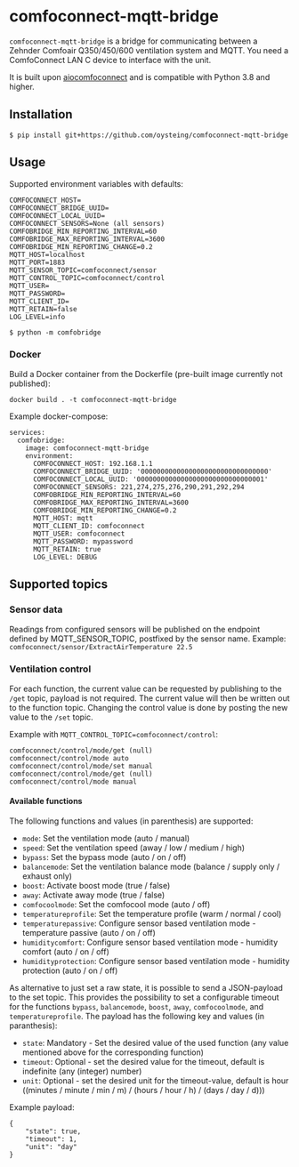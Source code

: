# comfoconnect-mqtt-bridge

`comfoconnect-mqtt-bridge` is a bridge for communicating between a Zehnder Comfoair Q350/450/600 ventilation system
and MQTT. You need a ComfoConnect LAN C device to interface with the unit.

It is built upon [aiocomfoconnect](https://github.com/michaelarnauts/aiocomfoconnect) and is compatible with Python 3.8
and higher.

## Installation

```shell
$ pip install git+https://github.com/oysteing/comfoconnect-mqtt-bridge
```

## Usage

Supported environment variables with defaults:

```
COMFOCONNECT_HOST=
COMFOCONNECT_BRIDGE_UUID=
COMFOCONNECT_LOCAL_UUID=
COMFOCONNECT_SENSORS=None (all sensors)
COMFOBRIDGE_MIN_REPORTING_INTERVAL=60
COMFOBRIDGE_MAX_REPORTING_INTERVAL=3600
COMFOBRIDGE_MIN_REPORTING_CHANGE=0.2
MQTT_HOST=localhost
MQTT_PORT=1883
MQTT_SENSOR_TOPIC=comfoconnect/sensor
MQTT_CONTROL_TOPIC=comfoconnect/control
MQTT_USER=
MQTT_PASSWORD=
MQTT_CLIENT_ID=
MQTT_RETAIN=false
LOG_LEVEL=info
```

```shell
$ python -m comfobridge
```

### Docker

Build a Docker container from the Dockerfile (pre-built image currently not published):

```
docker build . -t comfoconnect-mqtt-bridge
```

Example docker-compose:

```
services:
  comfobridge:
    image: comfoconnect-mqtt-bridge
    environment:
      COMFOCONNECT_HOST: 192.168.1.1
      COMFOCONNECT_BRIDGE_UUID: '00000000000000000000000000000000'
      COMFOCONNECT_LOCAL_UUID: '00000000000000000000000000000001'
      COMFOCONNECT_SENSORS: 221,274,275,276,290,291,292,294
      COMFOBRIDGE_MIN_REPORTING_INTERVAL=60
      COMFOBRIDGE_MAX_REPORTING_INTERVAL=3600
      COMFOBRIDGE_MIN_REPORTING_CHANGE=0.2
      MQTT_HOST: mqtt
      MQTT_CLIENT_ID: comfoconnect
      MQTT_USER: comfoconnect
      MQTT_PASSWORD: mypassword
      MQTT_RETAIN: true
      LOG_LEVEL: DEBUG
```

## Supported topics

### Sensor data

Readings from configured sensors will be published on the endpoint defined by MQTT_SENSOR_TOPIC, postfixed by the sensor
name. Example: `comfoconnect/sensor/ExtractAirTemperature 22.5`

### Ventilation control

For each function, the current value can be requested by publishing to the `/get` topic, payload is not required. The
current value will then be written out to the function topic. Changing the control value is done by posting the new
value to the `/set` topic.

Example with `MQTT_CONTROL_TOPIC=comfoconnect/control`:

```
comfoconnect/control/mode/get (null)
comfoconnect/control/mode auto
comfoconnect/control/mode/set manual
comfoconnect/control/mode/get (null)
comfoconnect/control/mode manual
```

#### Available functions

The following functions and values (in parenthesis) are supported:

* `mode`: Set the ventilation mode (auto / manual)
* `speed`: Set the ventilation speed (away / low / medium / high)
* `bypass`: Set the bypass mode (auto / on / off)
* `balancemode`: Set the ventilation balance mode (balance / supply only / exhaust only)
* `boost`: Activate boost mode (true / false)
* `away`: Activate away mode (true / false)
* `comfocoolmode`: Set the comfocool mode (auto / off)
* `temperatureprofile`: Set the temperature profile (warm / normal / cool)
* `temperaturepassive`: Configure sensor based ventilation mode - temperature passive (auto / on / off)
* `humiditycomfort`: Configure sensor based ventilation mode - humidity comfort (auto / on / off)
* `humidityprotection`: Configure sensor based ventilation mode - humidity protection (auto / on / off)

As alternative to just set a raw state, it is possible to send a JSON-payload to the set topic.
This provides the possibility to set a configurable timeout for the functions
`bypass`, `balancemode`, `boost`, `away`, `comfocoolmode`, and `temperatureprofile`.
The payload has the following key and values (in paranthesis):
* `state`: Mandatory - Set the desired value of the used function (any value mentioned above for the corresponding function)
* `timeout`: Optional - set the desired value for the timeout, default is indefinite (any (integer) number)
* `unit`: Optional - set the desired unit for the timeout-value, default is hour ((minutes / minute / min / m) / (hours / hour / h) / (days / day / d)))

Example payload:
```
{
	"state": true,
	"timeout": 1,
	"unit": "day"
}
```
